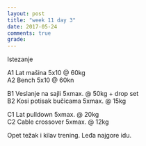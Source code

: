 ```yaml
---
layout: post
title: "week 11 day 3"
date: 2017-05-24
comments: true
grade:
---
```


Istezanje

A1 Lat mašina 5x10 @ 60kg       
A2 Bench 5x10 @ 60kn   

B1 Veslanje na sajli 5xmax. @ 50kg + drop set      
B2 Kosi potisak bučicama 5xmax. @ 15kg       

C1 Lat pulldown 5xmax. @ 20kg              
C2 Cable crossover 5xmax. @ 12kg     

Opet težak i kilav trening. Leđa najgore idu.
